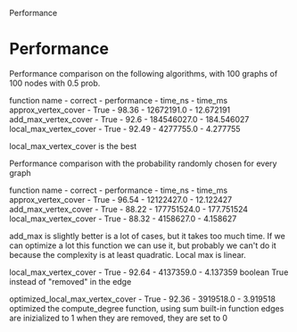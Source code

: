Performance

# Performance

Performance comparison on the following algorithms, with 100 graphs of 100 nodes with 0.5 prob.

function name - correct - performance - time_ns - time_ms
approx_vertex_cover  -  True  -  98.36  -  12672191.0  -  12.672191
add_max_vertex_cover  -  True  -  92.6  -  184546027.0  -  184.546027
local_max_vertex_cover  -  True  -  92.49  -  4277755.0  -  4.277755

local_max_vertex_cover is the best

Performance comparison with the probability randomly chosen for every graph

function name - correct - performance - time_ns - time_ms
approx_vertex_cover  -  True  -  96.54  -  12122427.0  -  12.122427
add_max_vertex_cover  -  True  -  88.22  -  177751524.0  -  177.751524
local_max_vertex_cover  -  True  -  88.32  -  4158627.0  -  4.158627

add_max is slightly better is a lot of cases, but it takes too much time. If we can optimize a lot this function we can use it, but probably we can't do it because the complexity is at least quadratic.
Local max is linear.

local_max_vertex_cover  -  True  -  92.64  -  4137359.0  -  4.137359
boolean True instead of "removed" in the edge

optimized_local_max_vertex_cover  -  True  -  92.36  -  3919518.0  -  3.919518
optimized the compute_degree function, using sum built-in function
edges are inizialized to 1
when they are removed, they are set to 0
